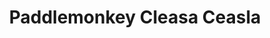 ---
title: "Paddlemonkey  Cleasa Ceasla"
address: "Killavoggy, Dromahair, Co. Leitrim"
tel: "+353 (0)71 913 4977"
county: "Leitrim"
category: "Canoeing Kayaking"
type: "Content"
lat: "54.26826095581055"
lng: "-8.456899642944336"
---